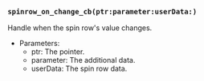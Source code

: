 ### `spinrow_on_change_cb(ptr:parameter:userData:)`

Handle when the spin row's value changes.
- Parameters:
  - ptr: The pointer.
  - parameter: The additional data.
  - userData: The spin row data.
